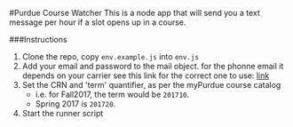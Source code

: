 #Purdue Course Watcher
This is a node app that will send you a text message per hour if a slot opens up in a course.

###Instructions
1. Clone the repo, copy `env.example.js` into `env.js`
2. Add your email and password to the mail object.  for the phonne email it depends on your carrier see this link for the correct one to use: [link](https://20somethingfinance.com/how-to-send-text-messages-sms-via-email-for-free/)
3. Set the CRN and 'term' quantifier, as per the myPurdue course catalog
	* i.e. for Fall2017, the term would be `201710`.
	* Spring 2017 is `201720`.
4. Start the runner script
